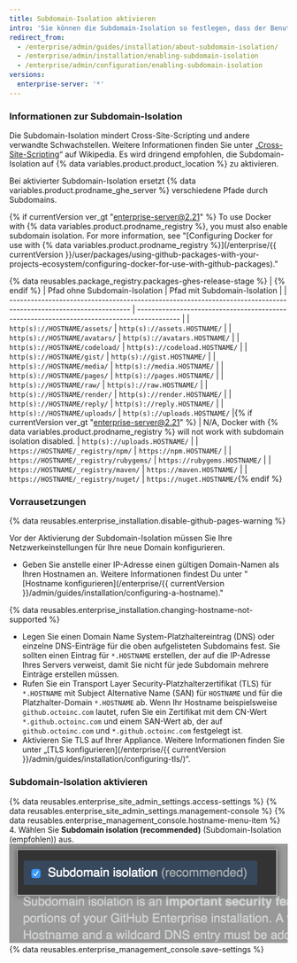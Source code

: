 ```yaml
---
title: Subdomain-Isolation aktivieren
intro: 'Sie können die Subdomain-Isolation so festlegen, dass der Benutzerinhalt von anderen Teilen Ihrer {% data variables.product.prodname_ghe_server %}-Appliance sicher getrennt wird.'
redirect_from:
  - /enterprise/admin/guides/installation/about-subdomain-isolation/
  - /enterprise/admin/installation/enabling-subdomain-isolation
  - /enterprise/admin/configuration/enabling-subdomain-isolation
versions:
  enterprise-server: '*'
---
```


### Informationen zur Subdomain-Isolation

Die Subdomain-Isolation mindert Cross-Site-Scripting und andere verwandte Schwachstellen. Weitere Informationen finden Sie unter „[Cross-Site-Scripting](https://de.wikipedia.org/wiki/Cross-Site-Scripting)“ auf Wikipedia. Es wird dringend empfohlen, die Subdomain-Isolation auf {% data variables.product.product_location %} zu aktivieren.

Bei aktivierter Subdomain-Isolation ersetzt {% data variables.product.prodname_ghe_server %} verschiedene Pfade durch Subdomains.

{% if currentVersion ver_gt "enterprise-server@2.21" %}
To use Docker with
{% data variables.product.prodname_registry %}, you must also enable subdomain isolation. For more information, see "[Configuring Docker for use with {% data variables.product.prodname_registry %}](/enterprise/{{ currentVersion }}/user/packages/using-github-packages-with-your-projects-ecosystem/configuring-docker-for-use-with-github-packages)."

{% data reusables.package_registry.packages-ghes-release-stage %}
|
{% endif %}
| Pfad ohne Subdomain-Isolation                                                                                    | Pfad mit Subdomain-Isolation                                                               |
| ---------------------------------------------------------------------------------------------------------------- | ------------------------------------------------------------------------------------------ |
| `http(s)://HOSTNAME/assets/`                                                                                     | `http(s)://assets.HOSTNAME/`                                                               |
| `http(s)://HOSTNAME/avatars/`                                                                                    | `http(s)://avatars.HOSTNAME/`                                                              |
| `http(s)://HOSTNAME/codeload/`                                                                                   | `http(s)://codeload.HOSTNAME/`                                                             |
| `http(s)://HOSTNAME/gist/`                                                                                       | `http(s)://gist.HOSTNAME/`                                                                 |
| `http(s)://HOSTNAME/media/`                                                                                      | `http(s)://media.HOSTNAME/`                                                                |
| `http(s)://HOSTNAME/pages/`                                                                                      | `http(s)://pages.HOSTNAME/`                                                                |
| `http(s)://HOSTNAME/raw/`                                                                                        | `http(s)://raw.HOSTNAME/`                                                                  |
| `http(s)://HOSTNAME/render/`                                                                                     | `http(s)://render.HOSTNAME/`                                                               |
| `http(s)://HOSTNAME/reply/`                                                                                      | `http(s)://reply.HOSTNAME/`                                                                |
| `http(s)://HOSTNAME/uploads/`                                                                                    | `http(s)://uploads.HOSTNAME/`     |{% if currentVersion ver_gt "enterprise-server@2.21" %}
| N/A, Docker with {% data variables.product.prodname_registry %} will not work with subdomain isolation disabled. | `http(s)://uploads.HOSTNAME/`                                                              |
| `https://HOSTNAME/_registry/npm/`                                                                                | `https://npm.HOSTNAME/`                                                                    |
| `https://HOSTNAME/_registry/rubygems/`                                                                           | `https://rubygems.HOSTNAME/`                                                               |
| `https://HOSTNAME/_registry/maven/`                                                                              | `https://maven.HOSTNAME/`                                                                  |
| `https://HOSTNAME/_registry/nuget/`                                                                              | `https://nuget.HOSTNAME/`{% endif %}

### Vorrausetzungen

{% data reusables.enterprise_installation.disable-github-pages-warning %}

Vor der Aktivierung der Subdomain-Isolation müssen Sie Ihre Netzwerkeinstellungen für Ihre neue Domain konfigurieren.

- Geben Sie anstelle einer IP-Adresse einen gültigen Domain-Namen als Ihren Hostnamen an. Weitere Informationen findest Du unter "[Hostname konfigurieren](/enterprise/{{ currentVersion }}/admin/guides/installation/configuring-a-hostname)."

{% data reusables.enterprise_installation.changing-hostname-not-supported %}

- Legen Sie einen Domain Name System-Platzhaltereintrag (DNS) oder einzelne DNS-Einträge für die oben aufgelisteten Subdomains fest. Sie sollten einen Eintrag für `*.HOSTNAME` erstellen, der auf die IP-Adresse Ihres Servers verweist, damit Sie nicht für jede Subdomain mehrere Einträge erstellen müssen.
- Rufen Sie ein Transport Layer Security-Platzhalterzertifikat (TLS) für `*.HOSTNAME` mit Subject Alternative Name (SAN) für `HOSTNAME` und für die Platzhalter-Domain `*.HOSTNAME` ab. Wenn Ihr Hostname beispielsweise `github.octoinc.com` lautet, rufen Sie ein Zertifikat mit dem CN-Wert `*.github.octoinc.com` und einem SAN-Wert ab, der auf `github.octoinc.com` und `*.github.octoinc.com` festgelegt ist.
- Aktivieren Sie TLS auf Ihrer Appliance. Weitere Informationen finden Sie unter „[TLS konfigurieren](/enterprise/{{ currentVersion }}/admin/guides/installation/configuring-tls/)“.

### Subdomain-Isolation aktivieren

{% data reusables.enterprise_site_admin_settings.access-settings %}
{% data reusables.enterprise_site_admin_settings.management-console %}
{% data reusables.enterprise_management_console.hostname-menu-item %}
4. Wählen Sie **Subdomain isolation (recommended)** (Subdomain-Isolation (empfohlen)) aus. ![Kontrollkästchen zum Aktivieren der Subdomain-Isolation](/assets/images/enterprise/management-console/subdomain-isolation.png)
{% data reusables.enterprise_management_console.save-settings %}
